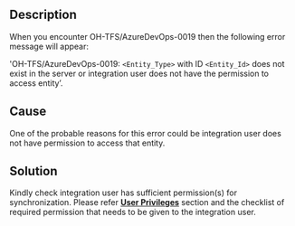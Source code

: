 ## Description

When you encounter OH-TFS/AzureDevOps-0019 then the following error message will appear:

'OH-TFS/AzureDevOps-0019: `<Entity_Type>` with ID `<Entity_Id>` does not exist in the server or integration user does not have the permission to access entity’.

## Cause

One of the probable reasons for this error could be integration user does not have permission to access that entity.

## Solution

Kindly check integration user has sufficient permission(s) for synchronization. Please refer [**User Privileges**](../../../../connectors/azure-devops.md#privileges-for-user) section and the checklist of required permission that needs to be given to the integration user.

